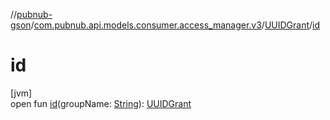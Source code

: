 //[pubnub-gson](../../../index.md)/[com.pubnub.api.models.consumer.access_manager.v3](../index.md)/[UUIDGrant](index.md)/[id](id.md)

# id

[jvm]\
open fun [id](id.md)(groupName: [String](https://docs.oracle.com/javase/8/docs/api/java/lang/String.html)): [UUIDGrant](index.md)
